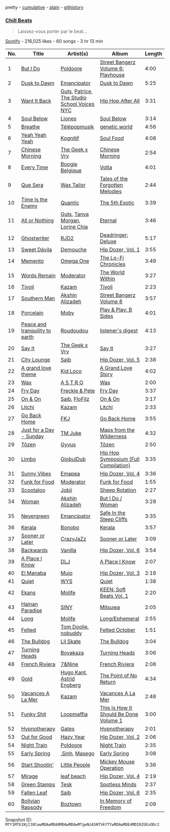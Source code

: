 pretty - [cumulative](/playlists/cumulative/37i9dQZF1DWZa8CSUr0hCY.md) - [plain](/playlists/plain/37i9dQZF1DWZa8CSUr0hCY) - [githistory](https://github.githistory.xyz/mackorone/spotify-playlist-archive/blob/main/playlists/plain/37i9dQZF1DWZa8CSUr0hCY)

### [Chill Beats](https://open.spotify.com/playlist/37i9dQZF1DWZa8CSUr0hCY)

> Laissez\-vous porter par le beat...

[Spotify](https://open.spotify.com/user/spotify) - 216,025 likes - 60 songs - 3 hr 13 min

| No. | Title | Artist(s) | Album | Length |
|---|---|---|---|---|
| 1 | [But I Do](https://open.spotify.com/track/4ox2odCf0XL0g6692URWwe) | [Poldoore](https://open.spotify.com/artist/3ph6BKBPsjP7Vhtd1IXhkc) | [Street Bangerz Volume 6: Playhouse](https://open.spotify.com/album/0BHnSZAC8IfThmwlPcQQMz) | 4:00 |
| 2 | [Dusk to Dawn](https://open.spotify.com/track/2MXF16lswqJGnW57jhkqBR) | [Emancipator](https://open.spotify.com/artist/6HCnsY0Rxi3cg53xreoAIm) | [Dusk to Dawn](https://open.spotify.com/album/6RTzC0rDbvagTSJLlY7AKl) | 5:25 |
| 3 | [Want It Back](https://open.spotify.com/track/7eN0Sdh3AE1VKKLSsFwKBh) | [Guts](https://open.spotify.com/artist/5mMkUZv8uUrlH0SHX89BeS), [Patrice](https://open.spotify.com/artist/77Kyp9wR2BuxUu0v0lYRnd), [The Studio School Voices NYC](https://open.spotify.com/artist/7jgfoXqbi5tUM8usINkxmY) | [Hip Hop After All](https://open.spotify.com/album/0w7sDS0APyRmH0HBPtiE8E) | 3:31 |
| 4 | [Soul Below](https://open.spotify.com/track/2oFIBSwhuifFB3OLA0ft0Q) | [Ljones](https://open.spotify.com/artist/0IsYDDLNbwwyLbkl2kzdF3) | [Soul Below](https://open.spotify.com/album/4XBPVDluRNPX7A7yaC1yYs) | 3:14 |
| 5 | [Breathe](https://open.spotify.com/track/46LwAOzg3UYvxiXyyaFedz) | [Télépopmusik](https://open.spotify.com/artist/3aKCo8gLJfuPYtr88aWKjF) | [genetic world](https://open.spotify.com/album/401DhjeJg1yVIfBN2A55JY) | 4:56 |
| 6 | [Yeah Yeah Yeah](https://open.spotify.com/track/5u2chFalnZgdgN8K3YKxI0) | [Kognitif](https://open.spotify.com/artist/6Jv6uJdhLc9R50kSy6RbLz) | [Soul Food](https://open.spotify.com/album/6grLCGzVBkmrdvYmnLxOwv) | 4:08 |
| 7 | [Chinese Morning](https://open.spotify.com/track/7xRJpOn1TVd8uwzziaKQYU) | [The Geek x Vrv](https://open.spotify.com/artist/4JhjlqgMbd4RlrT81VoTIF) | [Chinese Morning](https://open.spotify.com/album/1BNdhMopFVqmfxUjbBHtoh) | 2:54 |
| 8 | [Every Time](https://open.spotify.com/track/3MDkws8QGzLrMrWVAbzoXO) | [Boogie Belgique](https://open.spotify.com/artist/4TIrC99WSg0tOtBCGDjMRY) | [Volta](https://open.spotify.com/album/6xFQdyHr6fQrLOmtRHv1Nb) | 4:01 |
| 9 | [Que Sera](https://open.spotify.com/track/0lnfcWRREvnGtXPP2ZDeq7) | [Wax Tailor](https://open.spotify.com/artist/3qwxSif06Qwzykdln8ZGfG) | [Tales of the Forgotten Melodies](https://open.spotify.com/album/1sWIbvCurzF7ZVFYWjLGQO) | 2:44 |
| 10 | [Time Is the Enemy](https://open.spotify.com/track/24ylIO48nRsdaONlM8l2HF) | [Quantic](https://open.spotify.com/artist/5ZMwoAjeDtLJ0XRwRTgaK8) | [The 5th Exotic](https://open.spotify.com/album/2tMQ2DeB9RydEFl1gcRkHb) | 3:39 |
| 11 | [All or Nothing](https://open.spotify.com/track/6jWFsJT5IYVKCJEQ55L29W) | [Guts](https://open.spotify.com/artist/5mMkUZv8uUrlH0SHX89BeS), [Tanya Morgan](https://open.spotify.com/artist/1s8WiPtSSuQmJPGBwFTwFG), [Lorine Chia](https://open.spotify.com/artist/6NnWCx7mer62qXytwEKZm9) | [Eternal](https://open.spotify.com/album/59JNcEwaQUyC2xQzBJTHF9) | 3:46 |
| 12 | [Ghostwriter](https://open.spotify.com/track/5Nn2Dj7OQsGL6pgQ9iIzPp) | [RJD2](https://open.spotify.com/artist/1O3ZOjqFLEnbpZexcRjocn) | [Deadringer: Deluxe](https://open.spotify.com/album/7DmNwRBDJRUEFUlk3oa2Aj) | 5:17 |
| 13 | [Sweet Dávila](https://open.spotify.com/track/6HYZFarA9kGCDQx41OJLBA) | [Demouche](https://open.spotify.com/artist/3lJbPCM1JuPcQA72e7BouG) | [Hip Dozer, Vol\. 1](https://open.spotify.com/album/3RcP0vpHB7sIeszjJUhFgs) | 3:55 |
| 14 | [Memento](https://open.spotify.com/track/2ycxKZ0HvoSPDbMWHvqztk) | [Omega One](https://open.spotify.com/artist/7gIb88l5X9GpnsKANWuiMH) | [The Lo\-Fi Chronicles](https://open.spotify.com/album/04iAjm4THjvMXOshSfRpPA) | 3:49 |
| 15 | [Words Remain](https://open.spotify.com/track/2aFCXdFtYxGlNEvgXRbctK) | [Moderator](https://open.spotify.com/artist/6fynenqBn7lrlAgVCw5YnB) | [The World Within](https://open.spotify.com/album/17gN0MsG9WxvEfRNHeKm8F) | 3:27 |
| 16 | [Tivoli](https://open.spotify.com/track/6I79CoVndGtHiVwUZlSnI9) | [Kazam](https://open.spotify.com/artist/5DjLsaAyJZ1jFz1azbJ0ha) | [Tivoli](https://open.spotify.com/album/70zRdMO0DTNEoTFpmR6PPH) | 2:23 |
| 17 | [Southern Man](https://open.spotify.com/track/29MvtOnoAULKQfEKAPCbja) | [Akshin Alizadeh](https://open.spotify.com/artist/6eBIpic8O1RW435sVsjYfy) | [Street Bangerz Volume 8](https://open.spotify.com/album/5KdKwVnwqDBduNNwOcLcKj) | 3:57 |
| 18 | [Porcelain](https://open.spotify.com/track/2UKYMN7VnsQo40n0qCt6Sa) | [Moby](https://open.spotify.com/artist/3OsRAKCvk37zwYcnzRf5XF) | [Play & Play: B Sides](https://open.spotify.com/album/3wRlU7n3LULfjL0e9RtB5Q) | 4:01 |
| 19 | [Peace and tranquility to earth](https://open.spotify.com/track/7jKp4Yl1p89ByCMOjh2fHR) | [Roudoudou](https://open.spotify.com/artist/6YTtkGLYyAHNUGD8PVL6SL) | [listener's digest](https://open.spotify.com/album/6VsiGQn3S3dgape5u4dZhB) | 4:13 |
| 20 | [Say It](https://open.spotify.com/track/49BgdeY01jr63KF3cEttCe) | [The Geek x Vrv](https://open.spotify.com/artist/4JhjlqgMbd4RlrT81VoTIF) | [Say It](https://open.spotify.com/album/1jfsFps55xV3G7VZiGUHU2) | 3:27 |
| 21 | [City Lounge](https://open.spotify.com/track/5TEi1BxiY8X20F6TvGiHJS) | [Saib](https://open.spotify.com/artist/6N4HlHINMvoTyAL0yhBUCk) | [Hip Dozer, Vol\. 5](https://open.spotify.com/album/6UghWb5aupw0rDgwKIcnXS) | 2:38 |
| 22 | [A grand love theme](https://open.spotify.com/track/0pg2VKzTsBdbxPzcOkReY2) | [Kid Loco](https://open.spotify.com/artist/1ViF5mdcW7pEn7md71YjOL) | [A Grand Love Story](https://open.spotify.com/album/6R1VyRo1cFv2JDC1diCkPS) | 4:02 |
| 23 | [Wax](https://open.spotify.com/track/3Zcyk6cGjOpIhWceeSJnPv) | [A S T R O](https://open.spotify.com/artist/35iqidtNbi2CzifmDD4URB) | [Wax](https://open.spotify.com/album/1dKOZDInIO3mK551bp0XdU) | 2:00 |
| 24 | [Fry Day](https://open.spotify.com/track/3okj5Ww1BYh7k5VsBFXUw3) | [Freckle & Pete](https://open.spotify.com/artist/63NEeSfDLOqSJB1detrXx3) | [Fry Day](https://open.spotify.com/album/4MwwELQPwTdgaoz0YfiJoR) | 3:37 |
| 25 | [On & On](https://open.spotify.com/track/5STMWcvgi6UiswwZyeWdTG) | [Saib](https://open.spotify.com/artist/6N4HlHINMvoTyAL0yhBUCk), [FloFilz](https://open.spotify.com/artist/39ZQx0618UYVBgGTDOJ2ds) | [On & On](https://open.spotify.com/album/6g0UYlxUmtnuF5b8ClgdFS) | 3:17 |
| 26 | [Litchi](https://open.spotify.com/track/7slyKMCEFXCEiPqMYmAO0X) | [Kazam](https://open.spotify.com/artist/5DjLsaAyJZ1jFz1azbJ0ha) | [Litchi](https://open.spotify.com/album/2OLMlRqfKGDzC9DUqKT1Wi) | 2:33 |
| 27 | [Go Back Home](https://open.spotify.com/track/1B5fbRxnB26duk77yCBWvS) | [FKJ](https://open.spotify.com/artist/2FwDTncULUnmANIh7qKa5z) | [Go Back Home](https://open.spotify.com/album/6wY7lwUMKCKoWgybrYFxGu) | 3:55 |
| 28 | [Just for a Day \- Sunday](https://open.spotify.com/track/4DicdCZ3vgY8fOzCiuQ657) | [TM Juke](https://open.spotify.com/artist/4awnjjqiUnSBA4ucPVbF8R) | [Maps from the Wilderness](https://open.spotify.com/album/7sdJYxemYdWUNldKeFJcKI) | 4:32 |
| 29 | [Tôzen](https://open.spotify.com/track/0w4cAGIHjWLypKaMFm6xL2) | [Gyvus](https://open.spotify.com/artist/6qNRi3Mn9apPNnMSt6Qbvn) | [Tôzen](https://open.spotify.com/album/5NvRDbnWpvGiUt0JlFtK8j) | 2:50 |
| 30 | [Limbo](https://open.spotify.com/track/3mgRwzfkoOQROm3ksVpypG) | [GlobulDub](https://open.spotify.com/artist/5gigjnekB1RsPwKKitalWD) | [Hip Hop Symposium \(Full Compilation\)](https://open.spotify.com/album/1EOH2XDgfavkFltfZkX2TW) | 3:35 |
| 31 | [Sunny Vibes](https://open.spotify.com/track/4lTyqdmfbUqExL0R0JuiMJ) | [Emapea](https://open.spotify.com/artist/3BiFZY6zbND5L3MEM6niE6) | [Hip Dozer, Vol\. 4](https://open.spotify.com/album/2iusiYOu2LBcsJQK8Vn1wG) | 3:36 |
| 32 | [Funk for Food](https://open.spotify.com/track/2rLwz4Eihs3PXhx7e4qhcN) | [Moderator](https://open.spotify.com/artist/6fynenqBn7lrlAgVCw5YnB) | [Funk for Food](https://open.spotify.com/album/1qBIwBv13XdiXfnU07Fsw9) | 1:55 |
| 33 | [Scootaloo](https://open.spotify.com/track/6pPdSiA17dUM773DCRFhUx) | [Jobii](https://open.spotify.com/artist/2MGL4XU2LCJC47c7VvSwuE) | [Sheep Rotation](https://open.spotify.com/album/6bFbqW19wGg6rdrrMkHowW) | 2:27 |
| 34 | [Woman](https://open.spotify.com/track/397Fgk4f6ULuDgVkwSNeAH) | [Akshin Alizadeh](https://open.spotify.com/artist/6eBIpic8O1RW435sVsjYfy) | [But I Do / Woman](https://open.spotify.com/album/70s7nzdFcztvr8d7Z53Eln) | 3:28 |
| 35 | [Nevergreen](https://open.spotify.com/track/6DsGpDGIDRv8EFGgW10T1p) | [Emancipator](https://open.spotify.com/artist/6HCnsY0Rxi3cg53xreoAIm) | [Safe In the Steep Cliffs](https://open.spotify.com/album/1KHKPYKo4h8btHa8u3wjEB) | 3:35 |
| 36 | [Kerala](https://open.spotify.com/track/3AuSogI89rld1KqfUpL3Np) | [Bonobo](https://open.spotify.com/artist/0cmWgDlu9CwTgxPhf403hb) | [Kerala](https://open.spotify.com/album/23j5anOx7fWQkppFSHibzm) | 3:57 |
| 37 | [Sooner or Later](https://open.spotify.com/track/7HH1CbWdSFVRx5wI6vsTXe) | [CrazyJaZz](https://open.spotify.com/artist/7nT0BfoHBOjL5yGLTRLmhm) | [Sooner or Later](https://open.spotify.com/album/2HpPvSwsKSSoksjJeZEu8e) | 3:09 |
| 38 | [Backwards](https://open.spotify.com/track/5FdqPo0Wg2ybDQ7tLEURwz) | [Vanilla](https://open.spotify.com/artist/7pnSUizGuS2tAW2yCAhafn) | [Hip Dozer, Vol\. 6](https://open.spotify.com/album/2UPZZagR1OvO6uuouU1qJ0) | 3:54 |
| 39 | [A Place I Know](https://open.spotify.com/track/2P2lnaf2K0dNnN5mKcjGzl) | [DLJ](https://open.spotify.com/artist/3chQixmxhv9UmwQc8aBApA) | [A Place I Know](https://open.spotify.com/album/5GWiZ1O8WsRvc2LN6W1uFH) | 2:07 |
| 40 | [El Manaba](https://open.spotify.com/track/6MwN6feVdE1qMsl6RwlxyG) | [Mujo](https://open.spotify.com/artist/0vg08N1z9G9LrGLkG1nNDS) | [Hip Dozer, Vol\. 3](https://open.spotify.com/album/0KoSsP5po1jU95aGj4g14j) | 2:16 |
| 41 | [Quiet](https://open.spotify.com/track/5t4us3YJhXto5KTdPUKTXK) | [WYS](https://open.spotify.com/artist/2CiO7xWdwPMDlVwlt9qa1f) | [Quiet](https://open.spotify.com/album/1SSCSOL35AKsT4NSLDBM5i) | 1:38 |
| 42 | [Ekans](https://open.spotify.com/track/2PaFzDcgVZIHqN8XvV4azQ) | [Molife](https://open.spotify.com/artist/5evuJYN1sgxxSQWs9mw1e3) | [KEEN: Soft Beats Vol\. 1](https://open.spotify.com/album/3VgJOpq6wEKsHtn2zb7LKi) | 2:20 |
| 43 | [Hainan Paradise](https://open.spotify.com/track/3au9gDDso4imJhWbJAS5Fp) | [SINY](https://open.spotify.com/artist/6d1bmKQyB8OJWCOJJPCkVT) | [Mitsuwa](https://open.spotify.com/album/02OQlC7v4VlNAB8eJK2R4N) | 2:05 |
| 44 | [Long](https://open.spotify.com/track/6WcQ9jSyQjQHF7FoPmkBAC) | [Molife](https://open.spotify.com/artist/5evuJYN1sgxxSQWs9mw1e3) | [Long/Ephemeral](https://open.spotify.com/album/0Dz2OL6cowrGoHkSOR0SnG) | 2:55 |
| 45 | [Felted](https://open.spotify.com/track/0pc7pvoTQFPebXtWw35AK2) | [Tom Doolie](https://open.spotify.com/artist/4C7NcNb9V6lakzMGHQlm8i), [nobuddy](https://open.spotify.com/artist/05Vk6pbfFkjyz9cTEvb45v) | [Felted October](https://open.spotify.com/album/5vIvFrE4zGmZq2Fveo3ar4) | 1:51 |
| 46 | [The Bulldog](https://open.spotify.com/track/7iYlacahYFEKx8cpRNC2Tx) | [Lil Skate](https://open.spotify.com/artist/3nrcM9gaRDpXvGYBxuhxl6) | [The Bulldog](https://open.spotify.com/album/3HIV2UOXcao1UrJKAEgAcb) | 3:04 |
| 47 | [Turning Heads](https://open.spotify.com/track/3i0nDmjTjXDsoMIKUFlhDR) | [Boyakaza](https://open.spotify.com/artist/7CwH4lMBbUZGz10FTJodF5) | [Turning Heads](https://open.spotify.com/album/0KlIEin7WKKRQ0sGHmfFoA) | 3:06 |
| 48 | [French Riviera](https://open.spotify.com/track/6BbQ8awsF9a0cdldNXM5aP) | [7&Nine](https://open.spotify.com/artist/3KrbWefSRojrufNTqBI1wy) | [French Riviera](https://open.spotify.com/album/6xKn3EX8MzotKT3zLhX5Aa) | 2:08 |
| 49 | [Gold](https://open.spotify.com/track/1w1CtbbwUZCVVOC5fQTJhU) | [Hugo Kant](https://open.spotify.com/artist/2jvKLLBED6JvKWtT8y3kCu), [Astrid Engberg](https://open.spotify.com/artist/1aCZzByicOHcS6WpNPwqXV) | [The Point of No Return](https://open.spotify.com/album/2isxNMBkNYPiOjDA5KOCzG) | 4:34 |
| 50 | [Vacances A La Mer](https://open.spotify.com/track/717EBJhuUGPAwio7MolMbn) | [Kazam](https://open.spotify.com/artist/5DjLsaAyJZ1jFz1azbJ0ha) | [Vacances A La Mer](https://open.spotify.com/album/6f1XqphiW0qMKEVKcMxKhQ) | 2:48 |
| 51 | [Funky Shit](https://open.spotify.com/track/4ndEDfXSJVeLG4SObU3TUd) | [Loopmaffia](https://open.spotify.com/artist/6VeF1dMdyeD7aiJYVP72GH) | [This Is How It Should Be Done Volume 1](https://open.spotify.com/album/7v78mNvI7W0rJvhjkOTKAc) | 3:00 |
| 52 | [Hypnotherapy](https://open.spotify.com/track/1Tsxj8punF8dB99vPTXFLY) | [Gates](https://open.spotify.com/artist/3x0KH9fZDv0z0NvgCp1vUX) | [Hypnotherapy](https://open.spotify.com/album/35GDQlJ4tc92UxVch8Guku) | 2:01 |
| 53 | [Out for Good](https://open.spotify.com/track/5NxAzx6EtnepywD0oqevtZ) | [Hazy Year](https://open.spotify.com/artist/1FtS4zSQaKNwJDXcXWX9CD) | [Hip Dozer, Vol\. 2](https://open.spotify.com/album/4iFI8dc2Ynf7ou7GgI6wUs) | 2:06 |
| 54 | [Night Train](https://open.spotify.com/track/19NEtiVWvwEdD3USeNQFLF) | [Poldoore](https://open.spotify.com/artist/3ph6BKBPsjP7Vhtd1IXhkc) | [Night Train](https://open.spotify.com/album/2hX4sMSxgpL7McXdZURzZj) | 2:35 |
| 55 | [Early Spring](https://open.spotify.com/track/5nMaFvH4APmJipUSAMYmUQ) | [.Sinh](https://open.spotify.com/artist/0qRgQLC8mPlcJ5Zo6mlcuG), [Masego](https://open.spotify.com/artist/3ycxRkcZ67ALN3GQJ57Vig) | [Early Spring](https://open.spotify.com/album/62IVBKLCnO60HfCkefrOEg) | 3:08 |
| 56 | [Start Shootin'](https://open.spotify.com/track/4IUgpL0CgSiloUOHzgd6Qe) | [Little People](https://open.spotify.com/artist/3cbU0WxlZJTFLTfXEUB433) | [Mickey Mouse Operation](https://open.spotify.com/album/2ULdmAtiIIn5xok5YCVGpk) | 3:36 |
| 57 | [Mirage](https://open.spotify.com/track/2JYtJ9QBDZYUfzNVwtpJXd) | [leaf beach](https://open.spotify.com/artist/5fQYCNYjrT9c4ZssNrC0gh) | [Hip Dozer, Vol\. 4](https://open.spotify.com/album/2iusiYOu2LBcsJQK8Vn1wG) | 2:19 |
| 58 | [Green Stamps](https://open.spotify.com/track/30zouM8GTBeX57AFYDCcDI) | [Tesk](https://open.spotify.com/artist/7ntBtETW7gkufH8Hw38gb4) | [Spotless Minds](https://open.spotify.com/album/502M2AoaTM2CDYghPlH0Mn) | 2:37 |
| 59 | [Fallen Leaf](https://open.spotify.com/track/7jy55dXHKNQU2z1m8aUfuy) | [Saib](https://open.spotify.com/artist/6N4HlHINMvoTyAL0yhBUCk) | [Hip Dozer, Vol\. 6](https://open.spotify.com/album/2UPZZagR1OvO6uuouU1qJ0) | 2:35 |
| 60 | [Bolivian Rapsody](https://open.spotify.com/track/3uaHhFnvUCUBYVLihXAWLp) | [Boztown](https://open.spotify.com/artist/49CZw9qooXeYTWKe9ioZPx) | [In Memory of Freedom](https://open.spotify.com/album/2bKoJrFSai2hEE0MtABUHH) | 2:09 |

Snapshot ID: `MTY1MTE1NjI3OCwwMDAwMDA0MDAwMDAwMTgwNzA5NTVkYTYwMDAwMDE4MDI0ZGExODc2`
